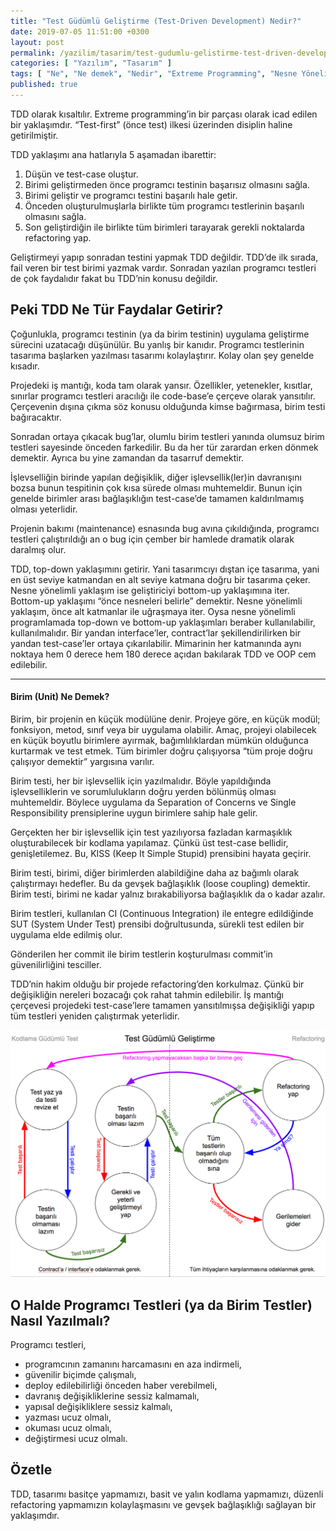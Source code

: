 ```yaml
---
title: "Test Güdümlü Geliştirme (Test-Driven Development) Nedir?"
date: 2019-07-05 11:51:00 +0300
layout: post
permalink: /yazilim/tasarim/test-gudumlu-gelistirme-test-driven-development-nedir
categories: [ "Yazılım", "Tasarım" ]
tags: [ "Ne", "Ne demek", "Nedir", "Extreme Programming", "Nesne Yönelimli Programlama", "Object-Oriented Programming", "OOP", "TDD", "Test Driven Design", "Test Driven Development", "Test Güdümlü Geliştirme", "Test Güdümlü Tasarım", "Unit Test" ]
published: true
---
```


TDD olarak kısaltılır. Extreme programming’in bir parçası olarak icad edilen bir yaklaşımdır. “Test-first” (önce test) ilkesi üzerinden disiplin haline getirilmiştir.

TDD yaklaşımı ana hatlarıyla 5 aşamadan ibarettir:

1. Düşün ve test-case oluştur.
2. Birimi geliştirmeden önce programcı testinin başarısız olmasını sağla.
3. Birimi geliştir ve programcı testini başarılı hale getir.
4. Önceden oluşturulmuşlarla birlikte tüm programcı testlerinin başarılı olmasını sağla.
5. Son geliştirdiğin ile birlikte tüm birimleri tarayarak gerekli noktalarda refactoring yap.

Geliştirmeyi yapıp sonradan testini yapmak TDD değildir. TDD’de ilk sırada, fail veren bir test birimi yazmak vardır. Sonradan yazılan programcı testleri de çok faydalıdır fakat bu TDD’nin konusu değildir.

## Peki TDD Ne Tür Faydalar Getirir?

Çoğunlukla, programcı testinin (ya da birim testinin) uygulama geliştirme sürecini uzatacağı düşünülür. Bu yanlış bir kanıdır. Programcı testlerinin tasarıma başlarken yazılması tasarımı kolaylaştırır. Kolay olan şey genelde kısadır.

Projedeki iş mantığı, koda tam olarak yansır. Özellikler, yetenekler, kısıtlar, sınırlar programcı testleri aracılığı ile code-base’e çerçeve olarak yansıtılır. Çerçevenin dışına çıkma söz konusu olduğunda kimse bağırmasa, birim testi bağıracaktır.

Sonradan ortaya çıkacak bug’lar, olumlu birim testleri yanında olumsuz birim testleri sayesinde önceden farkedilir. Bu da her tür zarardan erken dönmek demektir. Ayrıca bu yine zamandan da tasarruf demektir.

İşlevselliğin birinde yapılan değişiklik, diğer işlevsellik(ler)in davranışını bozsa bunun tespitinin çok kısa sürede olması muhtemeldir. Bunun için genelde birimler arası bağlaşıklığın test-case’de tamamen kaldırılmamış olması yeterlidir.

Projenin bakımı (maintenance) esnasında bug avına çıkıldığında, programcı testleri çalıştırıldığı an o bug için çember bir hamlede dramatik olarak daralmış olur.

TDD, top-down yaklaşımını getirir. Yani tasarımcıyı dıştan içe tasarıma, yani en üst seviye katmandan en alt seviye katmana doğru bir tasarıma çeker. Nesne yönelimli yaklaşım ise geliştiriciyi bottom-up yaklaşımına iter. Bottom-up yaklaşımı “önce nesneleri belirle” demektir. Nesne yönelimli yaklaşım, önce alt katmanlar ile uğraşmaya iter. Oysa nesne yönelimli programlamada top-down ve bottom-up yaklaşımları beraber kullanılabilir, kullanılmalıdır. Bir yandan interface’ler, contract’lar şekillendirilirken bir yandan test-case’ler ortaya çıkarılabilir. Mimarinin her katmanında aynı noktaya hem 0 derece hem 180 derece açıdan bakılarak TDD ve OOP cem edilebilir.

---

#### Birim (Unit) Ne Demek?

Birim, bir projenin en küçük modülüne denir. Projeye göre, en küçük modül; fonksiyon, metod, sınıf veya bir uygulama olabilir. Amaç, projeyi olabilecek en küçük boyutlu birimlere ayırmak, bağımlılıklardan mümkün olduğunca kurtarmak ve test etmek. Tüm birimler doğru çalışıyorsa “tüm proje doğru çalışıyor demektir” yargısına varılır.

Birim testi, her bir işlevsellik için yazılmalıdır. Böyle yapıldığında işlevselliklerin ve sorumlulukların doğru yerden bölünmüş olması muhtemeldir. Böylece uygulama da Separation of Concerns ve Single Responsibility prensiplerine uygun birimlere sahip hale gelir.

Gerçekten her bir işlevsellik için test yazılıyorsa fazladan karmaşıklık oluşturabilecek bir kodlama yapılamaz. Çünkü üst test-case bellidir, genişletilemez. Bu, KISS (Keep It Simple Stupid) prensibini hayata geçirir.

Birim testi, birimi, diğer birimlerden alabildiğine daha az bağımlı olarak çalıştırmayı hedefler. Bu da gevşek bağlaşıklık (loose coupling) demektir. Birim testi, birimi ne kadar yalnız bırakabiliyorsa bağlaşıklık da o kadar azalır.

Birim testleri, kullanılan CI (Continuous Integration) ile entegre edildiğinde SUT (System Under Test) prensibi doğrultusunda, sürekli test edilen bir uygulama elde edilmiş olur.

Gönderilen her commit ile birim testlerin koşturulması commit’in güvenilirliğini tesciller.

TDD’nin hakim olduğu bir projede refactoring’den korkulmaz. Çünkü bir değişikliğin nereleri bozacağı çok rahat tahmin edilebilir. İş mantığı çerçevesi projedeki test-case’lere tamamen yansıtılmışsa değişikliği yapıp tüm testleri yeniden çalıştırmak yeterlidir.

![Test Driven Development](/assets/img/2019/07/test-driven-development.png "Test Güdümlü Geliştirme")

## O Halde Programcı Testleri (ya da Birim Testler) Nasıl Yazılmalı?

Programcı testleri,

- programcının zamanını harcamasını en aza indirmeli,
- güvenilir biçimde çalışmalı,
- deploy edilebilirliği önceden haber verebilmeli,
- davranış değişikliklerine sessiz kalmamalı,
- yapısal değişikliklere sessiz kalmalı,
- yazması ucuz olmalı,
- okuması ucuz olmalı,
- değiştirmesi ucuz olmalı.

## Özetle

TDD, tasarımı basitçe yapmamızı, basit ve yalın kodlama yapmamızı, düzenli refactoring yapmamızın kolaylaşmasını ve gevşek bağlaşıklığı sağlayan bir yaklaşımdır.